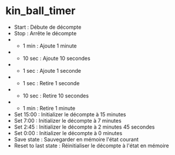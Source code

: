 # kin_ball_timer

* Start : Débute de décompte
* Stop : Arrête le décompte
* + 1 min : Ajoute 1 minute
* + 10 sec : Ajoute 10 secondes
* + 1 sec : Ajoute 1 seconde
* - 1 sec : Retire 1 seconde
* - 10 sec : Retire 10 secondes
* - 1 min : Retire 1 minute
* Set 15:00 : Initializer le décompte à 15 minutes
* Set 7:00 : Initializer le décompte à 7 minutes
* Set 2:45 : Initializer le décompte à 2 minutes 45 secondes
* Set 0:00 : Initializer le décompte à 0 minutes
* Save state : Sauvegarder en mémoire l'état courant
* Reset to last state : Réinitialiser le décompte à l'état en mémoire

